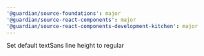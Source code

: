 ```yaml
---
'@guardian/source-foundations': major
'@guardian/source-react-components': major
'@guardian/source-react-components-development-kitchen': major
---
```


Set default textSans line height to regular
